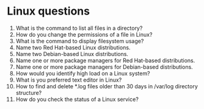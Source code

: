 # Linux questions
1. What is the command to list all files in a directory?
2. How do you change the permissions of a file in Linux?
3. What is the command to display filesystem usage?
4. Name two Red Hat-based Linux distributions.
5. Name two Debian-based Linux distributions.
6. Name one or more package managers for Red Hat-based distributions.
7. Name one or more package managers for Debian-based distributions.
8. How would you identify high load on a Linux system?
9. What is you preferred text editor in Linux?
10. How to find and delete *.log files older than 30 days in /var/log directory structure?
11. How do you check the status of a Linux service?